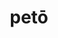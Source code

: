 ---
title: petō
meaning: to look for/head for
ch: 5
pos: verb
secondppstem: pet
infend: ere
infhyph: -ere
conjugation: third
derivative: petition, appetite
---